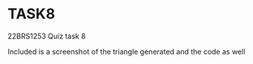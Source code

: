 # TASK8
22BRS1253 Quiz task 8

Included is a screenshot of the triangle generated and the code as well
